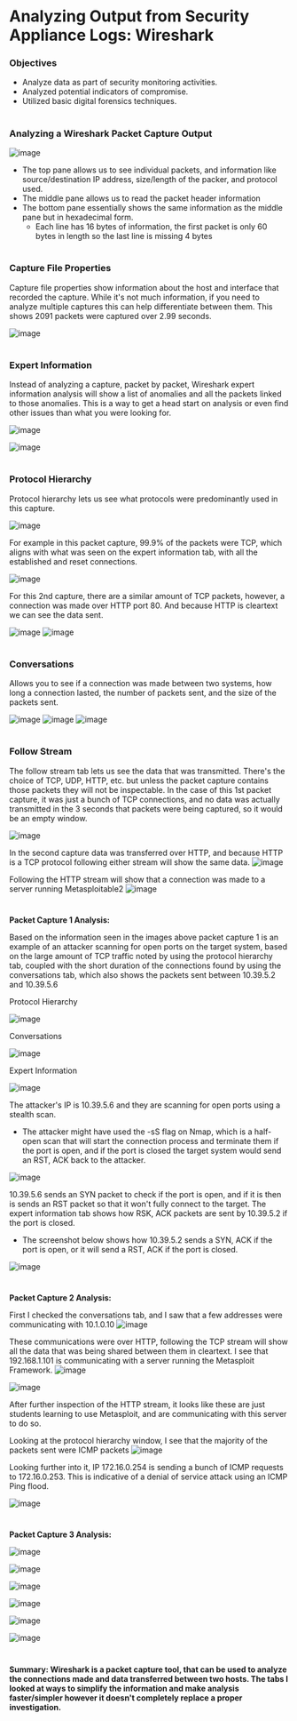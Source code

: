 # Analyzing Output from Security Appliance Logs: Wireshark
<h3>Objectives</h3>

- Analyze data as part of security monitoring activities.
- Analyzed potential indicators of compromise.
- Utilized basic digital forensics techniques.
#

<h3>Analyzing a Wireshark Packet Capture Output</h3>

![image](https://github.com/user-attachments/assets/467922dc-9d40-4769-af23-4f1f6460f953)

- The top pane allows us to see individual packets, and information like source/destination IP address, size/length of the packer, and protocol used.
- The middle pane allows us to read the packet header information
- The bottom pane essentially shows the same information as the middle pane but in hexadecimal form. 
  - Each line has 16 bytes of information, the first packet is only 60 bytes in length so the last line is missing 4 bytes
#
<h3>Capture File Properties</h3>
Capture file properties show information about the host and interface that recorded the capture. While it's not much information, if you need to analyze multiple captures this can help differentiate between them.
This shows 2091 packets were captured over 2.99 seconds.

![image](https://github.com/user-attachments/assets/df01d77e-2a04-4e7b-894f-ff6561d6c6f9)
#
<h3>Expert Information</h3>

Instead of analyzing a capture, packet by packet, Wireshark expert information analysis will show a list of anomalies and all the packets linked to those anomalies.
This is a way to get a head start on analysis or even find other issues than what you were looking for.

![image](https://github.com/user-attachments/assets/4627e12c-ae97-4d73-ac06-b08b004ed0ca)

![image](https://github.com/user-attachments/assets/2d35d78d-ae78-4d12-a502-6852af64e893)
#
<h3>Protocol Hierarchy</h3>
Protocol hierarchy lets us see what protocols were predominantly used in this capture. 

![image](https://github.com/user-attachments/assets/ceff1ddc-ef2b-4175-adb1-f93a8ad30157)

For example in this packet capture, 99.9% of the packets were TCP, which aligns with what was seen on the expert information tab, with all the established and reset connections.

![image](https://github.com/user-attachments/assets/66a02841-bb15-466d-a026-84723d47617a)

For this 2nd capture, there are a similar amount of TCP packets, however, a connection was made over HTTP port 80. And because HTTP is cleartext we can see the data sent.

![image](https://github.com/user-attachments/assets/5918bfbb-34ac-4b79-8b3f-a2b6136f2c07)
![image](https://github.com/user-attachments/assets/e31e3a0e-163e-408f-8092-d7798d0ab33a)
#
<h3>Conversations</h3>
Allows you to see if a connection was made between two systems, how long a connection lasted, the number of packets sent, and the size of the packets sent. 

![image](https://github.com/user-attachments/assets/972af0a9-395e-487f-a5e3-f098c09d3399)
![image](https://github.com/user-attachments/assets/637b2125-78aa-4a0e-bc0e-9bb089122885)
![image](https://github.com/user-attachments/assets/00c56c4d-b518-4ee6-9ca7-01a917b70945)
#
<h3>Follow Stream</h3>
The follow stream tab lets us see the data that was transmitted. There's the choice of TCP, UDP, HTTP, etc. but unless the packet capture contains those packets they will not be inspectable.
In the case of this 1st packet capture, it was just a bunch of TCP connections, and no data was actually transmitted in the 3 seconds that packets were being captured, so it would be an empty window.

![image](https://github.com/user-attachments/assets/2839c9af-f66d-4718-882a-cb4cecda843c)

In the second capture data was transferred over HTTP, and because HTTP is a TCP protocol following either stream will show the same data.
![image](https://github.com/user-attachments/assets/b4097948-4a88-41b9-a359-1c2d0669cad3)

Following the HTTP stream will show that a connection was made to a server running Metasploitable2
![image](https://github.com/user-attachments/assets/e31e3a0e-163e-408f-8092-d7798d0ab33a)
#
**Packet Capture 1 Analysis:**

Based on the information seen in the images above packet capture 1 is an example of an attacker scanning for open ports on the target system, based on the large amount of TCP traffic noted by using the 
protocol hierarchy tab, coupled with the short duration of the connections found by using the conversations tab, which also shows the packets sent between 10.39.5.2 and 10.39.5.6

Protocol Hierarchy

![image](https://github.com/user-attachments/assets/5eaa13f0-7849-42df-b40b-cc1e48572782)

Conversations

![image](https://github.com/user-attachments/assets/96d659a9-484e-4fca-a299-f49044b64306)

Expert Information

![image](https://github.com/user-attachments/assets/97809489-1f3e-4f9c-b73f-e3980f9a691d)

The attacker's IP is 10.39.5.6 and they are scanning for open ports using a stealth scan. 
- The attacker might have used the -sS flag on Nmap, which is a half-open scan that will start the connection process and terminate them if the port is open, and if the port is closed the target system would send an RST, ACK back to the attacker. 

![image](https://github.com/user-attachments/assets/9916be6e-7a54-42d8-8323-d10281abf64d)

10.39.5.6 sends an SYN packet to check if the port is open, and if it is then is sends an RST packet so that it won't fully connect to the target. The expert information tab shows how RSK, ACK packets are sent by 10.39.5.2 if the port is closed.
- The screenshot below shows how 10.39.5.2 sends a SYN, ACK if the port is open, or it will send a RST, ACK if the port is closed. 

![image](https://github.com/user-attachments/assets/55beee19-44e6-4698-ad18-9fcece08f384)

#
**Packet Capture 2 Analysis:**

First I checked the conversations tab, and I saw that a few addresses were communicating with 10.1.0.10
![image](https://github.com/user-attachments/assets/13b687a7-7c6d-4369-bcbe-b81310fa6f0b)

These communications were over HTTP, following the TCP stream will show all the data that was being shared between them in cleartext. I see that 192.168.1.101 is communicating with a server running the Metasploit Framework.
![image](https://github.com/user-attachments/assets/f5f3d47c-cfdf-41ac-a5ad-edb0aa2fa8f9)

![image](https://github.com/user-attachments/assets/a0fc1dcb-b577-4e3d-ae69-8174d43a7333)

After further inspection of the HTTP stream, it looks like these are just students learning to use Metasploit, and are communicating with this server to do so. 

Looking at the protocol hierarchy window, I see that the majority of the packets sent were ICMP packets
![image](https://github.com/user-attachments/assets/8e7e8a50-34ad-4dc8-b3b2-bc97b86b2f5f)

Looking further into it, IP 172.16.0.254 is sending a bunch of ICMP requests to 172.16.0.253. This is indicative of a denial of service attack using an ICMP Ping flood. 

![image](https://github.com/user-attachments/assets/b5d5348c-b163-4d32-9141-fdce9761d7e1)
#
**Packet Capture 3 Analysis:**

![image](https://github.com/user-attachments/assets/aae2a6ce-424f-44f9-8bb1-d2b52ca89506)

![image](https://github.com/user-attachments/assets/c5fc68b4-382e-4a04-badd-43124f141e34)

![image](https://github.com/user-attachments/assets/ce1699d2-4670-4c94-98b8-ec2e577e3241)

![image](https://github.com/user-attachments/assets/96c5c0ba-acb4-41f9-b797-635ea6d74969)

![image](https://github.com/user-attachments/assets/83075ece-8823-4a25-8be1-9bfbd032b132)

![image](https://github.com/user-attachments/assets/fab868f9-827e-4a3b-a00e-7ed6c67fd554)


#
**Summary: Wireshark is a packet capture tool, that can be used to analyze the connections made and data transferred between two hosts. The tabs I looked at ways to simplify the information and make analysis faster/simpler however it 
doesn't completely replace a proper investigation.**








